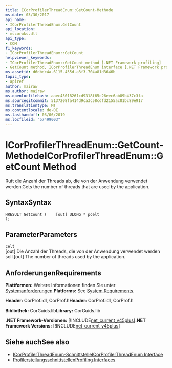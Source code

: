 ```yaml
---
title: ICorProfilerThreadEnum::GetCount-Methode
ms.date: 03/30/2017
api_name:
- ICorProfilerThreadEnum.GetCount
api_location:
- mscorwks.dll
api_type:
- COM
f1_keywords:
- ICorProfilerThreadEnum::GetCount
helpviewer_keywords:
- ICorProfilerThreadEnum::GetCount method [.NET Framework profiling]
- GetCount method, ICorProfilerThreadEnum interface [.NET Framework profiling]
ms.assetid: d6dbdc4a-6115-455d-a3f3-704a81d3646b
topic_type:
- apiref
author: mairaw
ms.author: mairaw
ms.openlocfilehash: aaec45018261cd9318f65c26eec6ab89b437c3fa
ms.sourcegitcommit: 5137208fa414d9ca3c58cdfd2155ac81bc89e917
ms.translationtype: MT
ms.contentlocale: de-DE
ms.lasthandoff: 03/06/2019
ms.locfileid: "57499003"
---
```

# <a name="icorprofilerthreadenumgetcount-method"></a><span data-ttu-id="4cfbb-102">ICorProfilerThreadEnum::GetCount-Methode</span><span class="sxs-lookup"><span data-stu-id="4cfbb-102">ICorProfilerThreadEnum::GetCount Method</span></span>
<span data-ttu-id="4cfbb-103">Ruft die Anzahl der Threads ab, die von der Anwendung verwendet werden.</span><span class="sxs-lookup"><span data-stu-id="4cfbb-103">Gets the number of threads that are used by the application.</span></span>  
  
## <a name="syntax"></a><span data-ttu-id="4cfbb-104">Syntax</span><span class="sxs-lookup"><span data-stu-id="4cfbb-104">Syntax</span></span>  
  
```  
HRESULT GetCount (    [out] ULONG * pcelt  
);  
```  
  
## <a name="parameters"></a><span data-ttu-id="4cfbb-105">Parameter</span><span class="sxs-lookup"><span data-stu-id="4cfbb-105">Parameters</span></span>  
 `celt`  
 <span data-ttu-id="4cfbb-106">[out] Die Anzahl der Threads, die von der Anwendung verwendet werden soll.</span><span class="sxs-lookup"><span data-stu-id="4cfbb-106">[out] The number of threads used by the application.</span></span>  
  
## <a name="requirements"></a><span data-ttu-id="4cfbb-107">Anforderungen</span><span class="sxs-lookup"><span data-stu-id="4cfbb-107">Requirements</span></span>  
 <span data-ttu-id="4cfbb-108">**Plattformen:** Weitere Informationen finden Sie unter [Systemanforderungen](../../../../docs/framework/get-started/system-requirements.md).</span><span class="sxs-lookup"><span data-stu-id="4cfbb-108">**Platforms:** See [System Requirements](../../../../docs/framework/get-started/system-requirements.md).</span></span>  
  
 <span data-ttu-id="4cfbb-109">**Header:** CorProf.idl, CorProf.h</span><span class="sxs-lookup"><span data-stu-id="4cfbb-109">**Header:** CorProf.idl, CorProf.h</span></span>  
  
 <span data-ttu-id="4cfbb-110">**Bibliothek:** CorGuids.lib</span><span class="sxs-lookup"><span data-stu-id="4cfbb-110">**Library:** CorGuids.lib</span></span>  
  
 <span data-ttu-id="4cfbb-111">**.NET Framework-Versionen:** [!INCLUDE[net_current_v45plus](../../../../includes/net-current-v45plus-md.md)]</span><span class="sxs-lookup"><span data-stu-id="4cfbb-111">**.NET Framework Versions:** [!INCLUDE[net_current_v45plus](../../../../includes/net-current-v45plus-md.md)]</span></span>  
  
## <a name="see-also"></a><span data-ttu-id="4cfbb-112">Siehe auch</span><span class="sxs-lookup"><span data-stu-id="4cfbb-112">See also</span></span>
- [<span data-ttu-id="4cfbb-113">ICorProfilerThreadEnum-Schnittstelle</span><span class="sxs-lookup"><span data-stu-id="4cfbb-113">ICorProfilerThreadEnum Interface</span></span>](../../../../docs/framework/unmanaged-api/profiling/icorprofilerthreadenum-interface.md)
- [<span data-ttu-id="4cfbb-114">Profilerstellungsschnittstellen</span><span class="sxs-lookup"><span data-stu-id="4cfbb-114">Profiling Interfaces</span></span>](../../../../docs/framework/unmanaged-api/profiling/profiling-interfaces.md)
